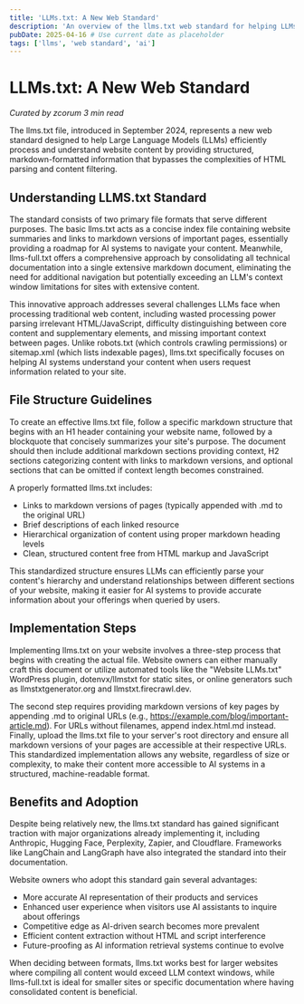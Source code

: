 ```yaml
---
title: 'LLMs.txt: A New Web Standard'
description: 'An overview of the llms.txt web standard for helping LLMs understand website content.'
pubDate: 2025-04-16 # Use current date as placeholder
tags: ['llms', 'web standard', 'ai']
---
```


# LLMs.txt: A New Web Standard

*Curated by zcorum*
*3 min read*

The llms.txt file, introduced in September 2024, represents a new web standard designed to help Large Language Models (LLMs) efficiently process and understand website content by providing structured, markdown-formatted information that bypasses the complexities of HTML parsing and content filtering.

## Understanding LLMS.txt Standard

The standard consists of two primary file formats that serve different purposes. The basic llms.txt acts as a concise index file containing website summaries and links to markdown versions of important pages, essentially providing a roadmap for AI systems to navigate your content. Meanwhile, llms-full.txt offers a comprehensive approach by consolidating all technical documentation into a single extensive markdown document, eliminating the need for additional navigation but potentially exceeding an LLM's context window limitations for sites with extensive content.

This innovative approach addresses several challenges LLMs face when processing traditional web content, including wasted processing power parsing irrelevant HTML/JavaScript, difficulty distinguishing between core content and supplementary elements, and missing important context between pages. Unlike robots.txt (which controls crawling permissions) or sitemap.xml (which lists indexable pages), llms.txt specifically focuses on helping AI systems understand your content when users request information related to your site.


## File Structure Guidelines

To create an effective llms.txt file, follow a specific markdown structure that begins with an H1 header containing your website name, followed by a blockquote that concisely summarizes your site's purpose. The document should then include additional markdown sections providing context, H2 sections categorizing content with links to markdown versions, and optional sections that can be omitted if context length becomes constrained.

A properly formatted llms.txt includes:

*   Links to markdown versions of pages (typically appended with .md to the original URL)
*   Brief descriptions of each linked resource
*   Hierarchical organization of content using proper markdown heading levels
*   Clean, structured content free from HTML markup and JavaScript

This standardized structure ensures LLMs can efficiently parse your content's hierarchy and understand relationships between different sections of your website, making it easier for AI systems to provide accurate information about your offerings when queried by users.


## Implementation Steps

Implementing llms.txt on your website involves a three-step process that begins with creating the actual file. Website owners can either manually craft this document or utilize automated tools like the "Website LLMs.txt" WordPress plugin, dotenvx/llmstxt for static sites, or online generators such as llmstxtgenerator.org and llmstxt.firecrawl.dev.

The second step requires providing markdown versions of key pages by appending .md to original URLs (e.g., https://example.com/blog/important-article.md). For URLs without filenames, append index.html.md instead. Finally, upload the llms.txt file to your server's root directory and ensure all markdown versions of your pages are accessible at their respective URLs. This standardized implementation allows any website, regardless of size or complexity, to make their content more accessible to AI systems in a structured, machine-readable format.


## Benefits and Adoption

Despite being relatively new, the llms.txt standard has gained significant traction with major organizations already implementing it, including Anthropic, Hugging Face, Perplexity, Zapier, and Cloudflare. Frameworks like LangChain and LangGraph have also integrated the standard into their documentation.

Website owners who adopt this standard gain several advantages:

*   More accurate AI representation of their products and services
*   Enhanced user experience when visitors use AI assistants to inquire about offerings
*   Competitive edge as AI-driven search becomes more prevalent
*   Efficient content extraction without HTML and script interference
*   Future-proofing as AI information retrieval systems continue to evolve

When deciding between formats, llms.txt works best for larger websites where compiling all content would exceed LLM context windows, while llms-full.txt is ideal for smaller sites or specific documentation where having consolidated content is beneficial.